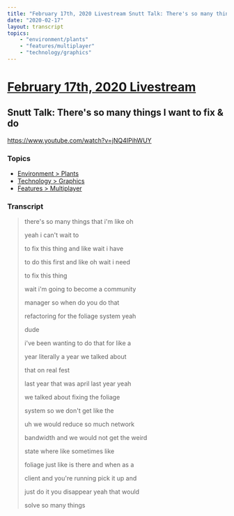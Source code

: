 ```yaml
---
title: "February 17th, 2020 Livestream Snutt Talk: There's so many things I want to fix & do"
date: "2020-02-17"
layout: transcript
topics:
    - "environment/plants"
    - "features/multiplayer"
    - "technology/graphics"
---
```

# [February 17th, 2020 Livestream](../2020-02-17.md)
## Snutt Talk: There's so many things I want to fix & do
https://www.youtube.com/watch?v=jNQ4IPihWUY

### Topics
* [Environment > Plants](../topics/environment/plants.md)
* [Technology > Graphics](../topics/technology/graphics.md)
* [Features > Multiplayer](../topics/features/multiplayer.md)

### Transcript

> there's so many things that i'm like oh
> 
> yeah i can't wait to
> 
> to fix this thing and like wait i have
> 
> to do this first and like oh wait i need
> 
> to fix this thing
> 
> wait i'm going to become a community
> 
> manager so when do you do that
> 
> refactoring for the foliage system yeah
> 
> dude
> 
> i've been wanting to do that for like a
> 
> year literally a year we talked about
> 
> that on real fest
> 
> last year that was april last year yeah
> 
> we talked about fixing the foliage
> 
> system so we don't get like the
> 
> uh we would reduce so much network
> 
> bandwidth and we would not get the weird
> 
> state where like sometimes like
> 
> foliage just like is there and when as a
> 
> client and you're running pick it up and
> 
> just do it you disappear yeah that would
> 
> solve so many things
> 
